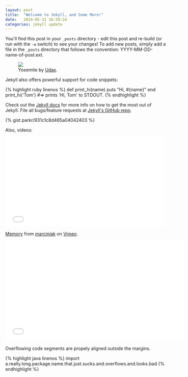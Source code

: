 ```yaml
---
layout: post
title:  "Welcome to Jekyll, and Some More!"
date:   2014-05-31 16:59:24
categories: jekyll update
---
```


You'll find this post in your `_posts` directory - edit this post and re-build (or run with the `-w` switch) to see your changes!
To add new posts, simply add a file in the `_posts` directory that follows the convention: YYYY-MM-DD-name-of-post.ext.

<figure>
<img src="https://farm3.staticflickr.com/2253/2237474864_0765d1f139.jpg" />

<figcaption>
Yosemite by <a href="https://www.flickr.com/photos/udax/2237474864/in/photolist-4pHDjQ-56YaeZ-7mHDny-7MqHS8-4FBvtd-9Dy4ax-DvRQ4-7kpqom-9ZP5Es-7PGVs-gEzTB7-dbrBVY-enU5Uj-6ADKkQ-cbnWtu-6i2gvj-7nWSLc-c5ieBs-9Gb8iQ-jqS2K1/" target="_blank">Udax</a>.
</figcaption>
</figure>

Jekyll also offers powerful support for code snippets:

{% highlight ruby linenos %}
def print_hi(name)
  puts "Hi, #{name}"
end
print_hi('Tom')
#=> prints 'Hi, Tom' to STDOUT.
{% endhighlight %}

Check out the [Jekyll docs][jekyll] for more info on how to get the most out of Jekyll. File all bugs/feature requests at [Jekyll's GitHub repo][jekyll-gh].

[jekyll-gh]: https://github.com/mojombo/jekyll
[jekyll]:    http://jekyllrb.com

{% gist parkr/931c1c8d465a04042403 %}

Also, videos:

<iframe src="//player.vimeo.com/video/96514925?badge=0" width="500" height="281" frameborder="0" webkitallowfullscreen mozallowfullscreen allowfullscreen></iframe> <p><a href="http://vimeo.com/96514925">Memory</a> from <a href="http://vimeo.com/marciniak">marciniak</a> on <a href="https://vimeo.com">Vimeo</a>.</p>

<iframe width="560" height="315" src="//www.youtube.com/embed/HIG7PVa8SS8" frameborder="0" allowfullscreen></iframe>

Overflowing code segments are propely aligned outside the margins.

{% highlight java linenos %}
import a.really.long.package.name.that.just.sucks.and.overflows.and.looks.bad
{% endhighlight %}
